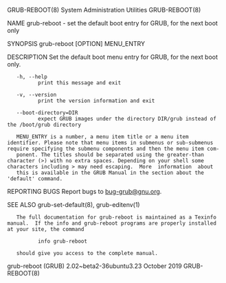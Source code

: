 GRUB-REBOOT(8)                                                                       System Administration Utilities                                                                       GRUB-REBOOT(8)

NAME
       grub-reboot - set the default boot entry for GRUB, for the next boot only

SYNOPSIS
       grub-reboot [OPTION] MENU_ENTRY

DESCRIPTION
       Set the default boot menu entry for GRUB, for the next boot only.

       -h, --help
              print this message and exit

       -v, --version
              print the version information and exit

       --boot-directory=DIR
              expect GRUB images under the directory DIR/grub instead of the /boot/grub directory

       MENU_ENTRY is a number, a menu item title or a menu item identifier. Please note that menu items in submenus or sub-submenus require specifying the submenu components and then the menu item com‐
       ponent. The titles should be separated using the greater-than character (>) with no extra spaces. Depending on your shell some characters including > may need escaping.  More  information  about
       this is available in the GRUB Manual in the section about the 'default' command.

REPORTING BUGS
       Report bugs to <bug-grub@gnu.org>.

SEE ALSO
       grub-set-default(8), grub-editenv(1)

       The full documentation for grub-reboot is maintained as a Texinfo manual.  If the info and grub-reboot programs are properly installed at your site, the command

              info grub-reboot

       should give you access to the complete manual.

grub-reboot (GRUB) 2.02~beta2-36ubuntu3.23                                                     October 2019                                                                                GRUB-REBOOT(8)
